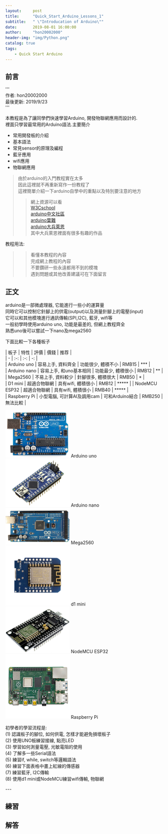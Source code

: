 ```yaml
---
layout:     post
title:      "Quick_Start_Arduino_Lessons_1"
subtitle:   " \"Introducation of Arduino\""
date:       2019-08-01 16:00:00
author:     "hon20002000"
header-img: "img/Python.png"
catalog: true
tags:
    - Quick Start Arduino
---
```

## 前言
  
'''  
作者: hon20002000   
最後更新: 2019/9/23  
'''   
  
本教程是為了讓同學們快速學習Arduino, 開發物聯網應用而設計的.  
裡面只學習最常用的Arduino語法.主要簡介
- 常用開發板的介紹
- 基本語法
- 常見sensor的原理及編程
- 藍牙應用
- wifi應用
- 物聯網應用

>由於arduino的入門教程實在太多    
>因此這裡就不再重新寫作一份教程了     
>這裡簡單介紹一下arduino自學中的重點以及特別要注意的地方     
>>網上資源可以看  
>>[W3Cschool](https://www.w3cschool.cn/arduino/arduino_keyboard_serial.html)  
>>[arduino中文社區](https://www.arduino.cn/thread-1066-1-1.html)  
>>[arduino葉難](http://yehnan.blogspot.com/2012/02/arduino_21.html)  
>>[arduino大兵萊恩](https://gogoprivateryan.blogspot.com/search/label/arduino)  
>>其中大兵萊恩裡面有很多有趣的作品       

教程用法:  
>>看懂本教程的內容    
>>完成網上教程的內容   
>>不要鑽研一些永遠都用不到的模塊  
>>遇到問題或其他改善建議可在下面留言  

## 正文
  
arduino是一部微處理器, 它能進行一些小的運算量  
同時它可以控制它針腳上的供電(output)以及測量針腳上的電壓(input)  
它可以和其他模塊進行通訊傳輸(SPI,I2C), 藍牙, wifi等  
一般初學時使用arduino uno, 功能是最差的, 但網上教程齊全  
熟悉uno後可以嘗試一下nano及mega2560  

下面比較一下各種板子

| 板子 | 特性 | 評價 | 價錢 | 推荐 |     
| - | :-: | :-: | -: |  
| Arduino uno | 容易上手, 資料齊全 | 功能很少, 體積不小 | RMB15 | *** |      
| Arduino nano | 容易上手, 和uno基本相同 | 功能最少, 體積很小 | RMB12 | ** |    
| Mega2560 | 不易上手, 資料較少 | 針腳很多, 體積很大 | RMB50 | * |     
| D1 mini | 超適合物聯網 | 具有wifi, 體積很小 | RMB12 | ***** | 
| NodeMCU ESP32 | 超適合物聯網 | 具有wifi, 體積很小 | RMB40 | ***** |  
| Raspberry Pi | 小型電腦, 可計算AI及調用cam | 可和Arduino結合 | RMB250 | 無法比較 |  
  
<img src="/img/arduino.png" width="40%">  Arduino uno  
<img src="/img/nano.jpg" width="40%">  Arduino nano   
<img src="/img/mega2560.jpg" width="40%">  Mega2560  
<img src="/img/d1_mini.jpg" width="40%">  d1 mini  
<img src="/img/nodemcu.jpg" width="40%">  NodeMCU ESP32  
<img src="/img/raspberry_pi.jpg" width="40%">  Raspberry Pi  
  
  
初學者的學習流程是:  
(1) 認識板子的腳位, 如何供電, 怎樣才能避免損壞板子    
(2) 使用UNO板練習接線, 點亮LED  
(3) 學習如何測量電壓, 光敏電阻的使用   
(4) 了解多一些Serial語法  
(5) 練習if, while, switch等邏輯語法  
(6) 練習下面表格中畫上紅線的傳感器  
(7) 練習藍牙, I2C傳輸  
(8) 使用d1 mini或NodeMCU練習wifi傳輸, 物聯網   
  

<p id = "build"></p>
---
  
  

## 練習



  
## 解答  
  
